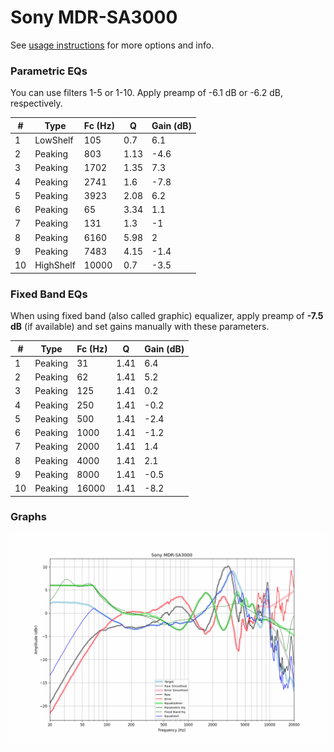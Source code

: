 # Sony MDR-SA3000
See [usage instructions](https://github.com/jaakkopasanen/AutoEq#usage) for more options and info.

### Parametric EQs
You can use filters 1-5 or 1-10. Apply preamp of -6.1 dB or -6.2 dB, respectively.

|   # | Type      |   Fc (Hz) |    Q |   Gain (dB) |
|-----|-----------|-----------|------|-------------|
|   1 | LowShelf  |       105 | 0.7  |         6.1 |
|   2 | Peaking   |       803 | 1.13 |        -4.6 |
|   3 | Peaking   |      1702 | 1.35 |         7.3 |
|   4 | Peaking   |      2741 | 1.6  |        -7.8 |
|   5 | Peaking   |      3923 | 2.08 |         6.2 |
|   6 | Peaking   |        65 | 3.34 |         1.1 |
|   7 | Peaking   |       131 | 1.3  |        -1   |
|   8 | Peaking   |      6160 | 5.98 |         2   |
|   9 | Peaking   |      7483 | 4.15 |        -1.4 |
|  10 | HighShelf |     10000 | 0.7  |        -3.5 |

### Fixed Band EQs
When using fixed band (also called graphic) equalizer, apply preamp of **-7.5 dB** (if available) and set gains manually with these parameters.

|   # | Type    |   Fc (Hz) |    Q |   Gain (dB) |
|-----|---------|-----------|------|-------------|
|   1 | Peaking |        31 | 1.41 |         6.4 |
|   2 | Peaking |        62 | 1.41 |         5.2 |
|   3 | Peaking |       125 | 1.41 |         0.2 |
|   4 | Peaking |       250 | 1.41 |        -0.2 |
|   5 | Peaking |       500 | 1.41 |        -2.4 |
|   6 | Peaking |      1000 | 1.41 |        -1.2 |
|   7 | Peaking |      2000 | 1.41 |         1.4 |
|   8 | Peaking |      4000 | 1.41 |         2.1 |
|   9 | Peaking |      8000 | 1.41 |        -0.5 |
|  10 | Peaking |     16000 | 1.41 |        -8.2 |

### Graphs
![](./Sony%20MDR-SA3000.png)
